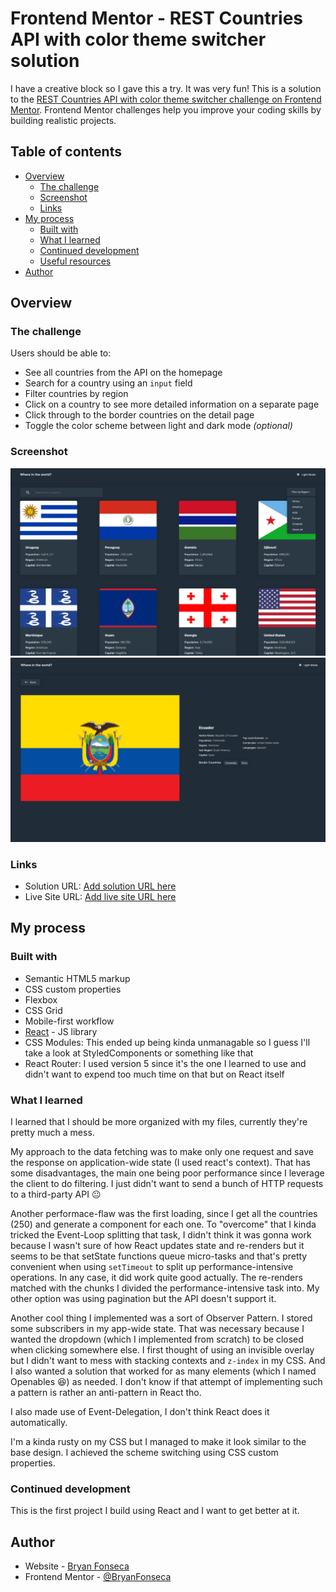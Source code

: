 # Frontend Mentor - REST Countries API with color theme switcher solution

I have a creative block so I gave this a try. It was very fun!
This is a solution to the [REST Countries API with color theme switcher challenge on Frontend Mentor](https://www.frontendmentor.io/challenges/rest-countries-api-with-color-theme-switcher-5cacc469fec04111f7b848ca). Frontend Mentor challenges help you improve your coding skills by building realistic projects. 

## Table of contents

- [Overview](#overview)
  - [The challenge](#the-challenge)
  - [Screenshot](#screenshot)
  - [Links](#links)
- [My process](#my-process)
  - [Built with](#built-with)
  - [What I learned](#what-i-learned)
  - [Continued development](#continued-development)
  - [Useful resources](#useful-resources)
- [Author](#author)

## Overview

### The challenge

Users should be able to:

- See all countries from the API on the homepage
- Search for a country using an `input` field
- Filter countries by region
- Click on a country to see more detailed information on a separate page
- Click through to the border countries on the detail page
- Toggle the color scheme between light and dark mode *(optional)*

### Screenshot

![](./screenshots/1.png)
![](./screenshots/2.png)


### Links

- Solution URL: [Add solution URL here](https://your-solution-url.com)
- Live Site URL: [Add live site URL here](https://coutries-react-bryan.netlify.app/)

## My process

### Built with

- Semantic HTML5 markup
- CSS custom properties
- Flexbox
- CSS Grid
- Mobile-first workflow
- [React](https://reactjs.org/) - JS library
- CSS Modules: This ended up being kinda unmanagable so I guess I'll take a look at StyledComponents or something like that
- React Router: I used version 5 since it's the one I learned to use and didn't want to expend too much time on that but on React itself

### What I learned

I learned that I should be more organized with my files, currently they're pretty much a mess.

My approach to the data fetching was to make only one request and save the response on application-wide state (I used react's context).
That has some disadvantages, the main one being poor performance since I leverage the client to do filtering. I just didn't want to send a bunch of HTTP requests to a third-party API 😐

Another performace-flaw was the first loading, since I get all the countries (250) and generate a component for each one. To "overcome" that I kinda tricked the Event-Loop splitting that task, I didn't think it was gonna work because I wasn't sure of how React updates state and re-renders but it seems to be that setState functions queue micro-tasks and that's pretty convenient when using `setTimeout` to split up performance-intensive operations.
In any case, it did work quite good actually. The re-renders matched with the chunks I divided the performance-intensive task into.
My other option was using pagination but the API doesn't support it.

Another cool thing I implemented was a sort of Observer Pattern. I stored some subscribers in my app-wide state. That was necessary because I wanted the dropdown (which I implemented from scratch) to be closed when clicking somewhere else. I first thought of using an invisible overlay but I didn't want to mess with stacking contexts and `z-index` in my CSS. And I also wanted a solution that worked for as many elements (which I named Openables 😆) as needed. I don't know if that attempt of implementing such a pattern is rather an anti-pattern in React tho.

I also made use of Event-Delegation, I don't think React does it automatically.

I'm a kinda rusty on my CSS but I managed to make it look similar to the base design.
I achieved the scheme switching using CSS custom properties.


### Continued development

This is the first project I build using React and I want to get better at it. 


## Author

- Website - [Bryan Fonseca](https://www.bryanfonseca.com)
- Frontend Mentor - [@BryanFonseca](https://www.frontendmentor.io/profile/BryanFonseca)

